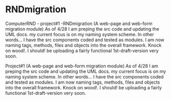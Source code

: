 RNDmigration
=======

ComputerRND - project#1 -RNDmigration (A web-page and web-form migration module) As of 4/28 I am preping the src code and updating the UML docs. my current focus is on my naming system scheme. In other words... I have the src components coded and tested as modules. I am now naming tags, methods, files and objects into the overall framework. Knock on wood!. I should! be uploading a fairly functional 1st-draft-version very soon. 

Project#1 (A web-page and web-form migration module) As of 4/28 I am preping the src code and updating the UML docs. my current focus is on my naming system scheme. In other words... I have the src components coded and tested as modules. I am now naming tags, methods, files and objects into the overall framework. Knock on wood!. I should! be uploading a fairly functional 1st-draft-version very soon.
